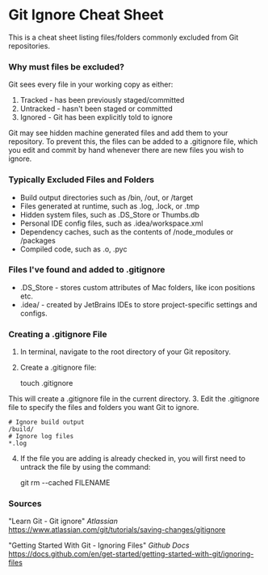 # Git Ignore Cheat Sheet

This is a cheat sheet listing files/folders commonly excluded from Git repositories.

### Why must files be excluded?
Git sees every file in your working copy as either: 
1. Tracked - has been previously staged/committed
2. Untracked - hasn't been staged or committed
3. Ignored - Git has been explicitly told to ignore

Git may see hidden machine generated files and add them to your repository. To prevent this, the files can be added to a .gitignore file, which you edit and commit by hand whenever there are new files you wish to ignore.


### Typically Excluded Files and Folders
* Build output directories such as /bin, /out, or /target
* Files generated at runtime, such as .log, .lock, or .tmp
* Hidden system files, such as .DS_Store or Thumbs.db
* Personal IDE config files, such as .idea/workspace.xml
* Dependency caches, such as the contents of /node_modules or /packages
* Compiled code, such as .o, .pyc

### Files I've found and added to .gitignore
* .DS_Store - stores custom attributes of Mac folders, like icon positions etc.
* .idea/ - created by JetBrains IDEs to store project-specific settings and configs.

### Creating a .gitignore File
1. In terminal, navigate to the root directory of your Git repository.
2. Create a .gitignore file:


    touch .gitignore

This will create a .gitignore file in the current directory.
3. Edit the .gitignore file to specify the files and folders you want Git to ignore. 

    
    # Ignore build output
    /build/
    # Ignore log files
    *.log

4. If the file you are adding is already checked in, you will first need to untrack the file by using the command:

    
    git rm --cached FILENAME

### Sources
"Learn Git - Git ignore" *Atlassian*  
https://www.atlassian.com/git/tutorials/saving-changes/gitignore  

"Getting Started With Git - Ignoring Files" *Github Docs*  
https://docs.github.com/en/get-started/getting-started-with-git/ignoring-files